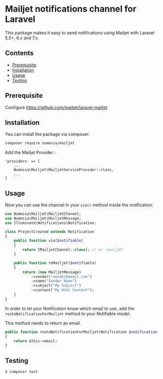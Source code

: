 # Mailjet notifications channel for Laravel

This package makes it easy to send notifications using Mailjet with Laravel 5.5+, 6.x and 7.x.


## Contents

- [Prerequisite](#prerequisite)
- [Installation](#installation)
- [Usage](#usage)
- [Testing](#testing)

## Prerequisite

Configure https://github.com/mailjet/laravel-mailjet

## Installation

You can install the package via composer:

``` bash
composer require numesia/mailjet
```

Add the Mailjet Provider :

```
'providers' => [
    ...
    Numesia\Mailjet\MailjetServiceProvider::class,
    ...
]
```
## Usage

Now you can use the channel in your `via()` method inside the notification:

``` php
use Numesia\Mailjet\MailjetChannel;
use Numesia\Mailjet\MailjetMessage;
use Illuminate\Notifications\Notification;

class ProjectCreated extends Notification
{
    public function via($notifiable)
    {
        return [MailjetChannel::class]; // or 'mailjet'
    }

    public function toMailjet($notifiable)
    {
        return (new MailjetMessage)
            ->sender("sender@email.com")
            ->name("Sender Name")
            ->subject("My Subject")
            ->content("My Html Content");
    }
}
```

In order to let your Notification know which email to use, add the `routeNotificationForMailjet` method to your Notifiable model.

This method needs to return an email.

```php
public function routeNotificationForMailjet(Notification $notification)
{
    return $this->email;
}
```

## Testing

``` bash
$ composer test
```
